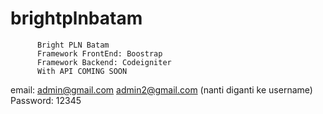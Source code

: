 # brightplnbatam

          Bright PLN Batam
          Framework FrontEnd: Boostrap 
          Framework Backend: Codeigniter
          With API COMING SOON

email: admin@gmail.com
          admin2@gmail.com
          (nanti diganti ke username)
Password: 12345

